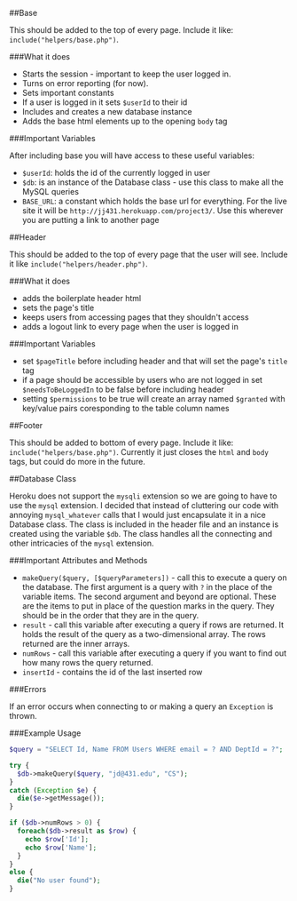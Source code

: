 ##Base

This should be added to the top of every page. Include it like: `include("helpers/base.php")`.

###What it does

+ Starts the session - important to keep the user logged in.
+ Turns on error reporting (for now).
+ Sets important constants
+ If a user is logged in it sets `$userId` to their id
+ Includes and creates a new database instance
+ Adds the base html elements up to the opening `body` tag

###Important Variables

After including base you will have access to these useful variables:
+ `$userId`: holds the id of the currently logged in user
+ `$db`: is an instance of the Database class - use this class to make all the MySQL queries
+ `BASE_URL`: a constant which holds the base url for everything. For the live site it will be `http://jj431.herokuapp.com/project3/`. Use this wherever you are putting a link to another page

##Header

This should be added to the top of every page that the user will see. Include it like `include("helpers/header.php")`.

###What it does

+ adds the boilerplate header html
+ sets the page's title
+ keeps users from accessing pages that they shouldn't access
+ adds a logout link to every page when the user is logged in

###Important Variables

+ set `$pageTitle` before including header and that will set the page's `title` tag
+ if a page should be accessible by users who are not logged in set `$needsToBeLoggedIn` to be false before including header
+ setting `$permissions` to be true will create an array named `$granted` with key/value pairs coresponding to the table column names

##Footer

This should be added to bottom of every page. Include it like: `include("helpers/base.php")`. Currently it just closes the `html` and `body` tags, but could do more in the future.

##Database Class

Heroku does not support the `mysqli` extension so we are going to have to use the `mysql` extension. I decided that instead of cluttering our code with annoying `mysql_whatever` calls that I would just encapsulate it in a nice Database class. The class is included in the header file and an instance is created using the variable `$db`. The class handles all the connecting and other intricacies of the `mysql` extension.

###Important Attributes and Methods

+ `makeQuery($query, [$queryParameters])` - call this to execute a query on the database. The first argument is a query with `?` in the place of the variable items. The second argument and beyond are optional. These are the items to put in place of the question marks in the query. They should be in the order that they are in the query.
+ `result` - call this variable after executing a query if rows are returned. It holds the result of the query as a two-dimensional array. The rows returned are the inner arrays.
+ `numRows` - call this variable after executing a query if you want to find out how many rows the query returned.
+ `insertId` - contains the id of the last inserted row

###Errors

If an error occurs when connecting to or making a query an `Exception` is thrown.

###Example Usage

```php
$query = "SELECT Id, Name FROM Users WHERE email = ? AND DeptId = ?";

try {
  $db->makeQuery($query, "jd@431.edu", "CS");
}
catch (Exception $e) {
  die($e->getMessage());
}

if ($db->numRows > 0) {
  foreach($db->result as $row) {
    echo $row['Id'];
    echo $row['Name'];
  }
}
else {
  die("No user found");
}
```